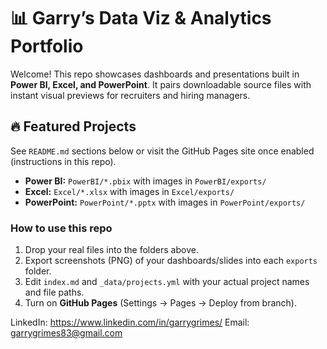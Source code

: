# 📊 Garry’s Data Viz & Analytics Portfolio

Welcome! This repo showcases dashboards and presentations built in **Power BI, Excel, and PowerPoint**.
It pairs downloadable source files with instant visual previews for recruiters and hiring managers.

## 🔥 Featured Projects
See `README.md` sections below or visit the GitHub Pages site once enabled (instructions in this repo).

- **Power BI:** `PowerBI/*.pbix` with images in `PowerBI/exports/`
- **Excel:** `Excel/*.xlsx` with images in `Excel/exports/`
- **PowerPoint:** `PowerPoint/*.pptx` with images in `PowerPoint/exports/`

### How to use this repo
1. Drop your real files into the folders above.
2. Export screenshots (PNG) of your dashboards/slides into each `exports` folder.
3. Edit `index.md` and `_data/projects.yml` with your actual project names and file paths.
4. Turn on **GitHub Pages** (Settings → Pages → Deploy from branch).

LinkedIn: https://www.linkedin.com/in/garrygrimes/
Email: garrygrimes83@gmail.com
